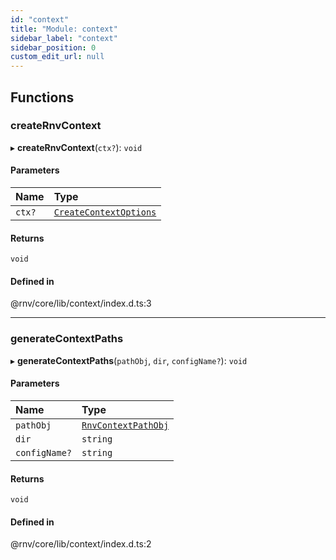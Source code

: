 ```yaml
---
id: "context"
title: "Module: context"
sidebar_label: "context"
sidebar_position: 0
custom_edit_url: null
---
```


## Functions

### createRnvContext

▸ **createRnvContext**(`ctx?`): `void`

#### Parameters

| Name | Type |
| :------ | :------ |
| `ctx?` | [`CreateContextOptions`](context_types.md#createcontextoptions) |

#### Returns

`void`

#### Defined in

@rnv/core/lib/context/index.d.ts:3

___

### generateContextPaths

▸ **generateContextPaths**(`pathObj`, `dir`, `configName?`): `void`

#### Parameters

| Name | Type |
| :------ | :------ |
| `pathObj` | [`RnvContextPathObj`](../interfaces/context_types.RnvContextPathObj.md) |
| `dir` | `string` |
| `configName?` | `string` |

#### Returns

`void`

#### Defined in

@rnv/core/lib/context/index.d.ts:2
